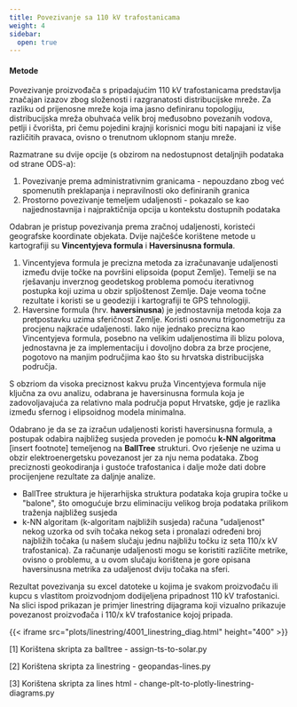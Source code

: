 ```yaml
---
title: Povezivanje sa 110 kV trafostanicama 
weight: 4
sidebar:
  open: true
---
```


#### Metode 

Povezivanje proizvođača s pripadajućim 110 kV trafostanicama predstavlja značajan
izazov zbog složenosti i razgranatosti distribucijske mreže. Za razliku od prijenosne mreže
koja ima jasno definiranu topologiju, distribucijska mreža obuhvaća velik broj međusobno
povezanih vodova, petlji i čvorišta, pri čemu pojedini krajnji korisnici mogu biti
napajani iz više različitih pravaca, ovisno o trenutnom uklopnom stanju mreže.

Razmatrane su dvije opcije (s obzirom na nedostupnost detaljnjih podataka od strane ODS-a):
1. Povezivanje prema administrativnim granicama - nepouzdano zbog već spomenutih
preklapanja i nepravilnosti oko definiranih granica
2. Prostorno povezivanje temeljem udaljenosti - pokazalo se kao najjednostavnija 
i najpraktičnija opcija u kontekstu dostupnih podataka

Odabran je pristup povezivanja prema zračnoj udaljenosti, koristeći geografske
koordinate objekata. Dvije najčešće korištene metode u kartografiji su **Vincentyjeva formula**
i **Haversinusna formula**.
1. Vincentyjeva formula je precizna metoda za izračunavanje udaljenosti između
dvije točke na površini elipsoida (poput Zemlje). Temelji se na rješavanju inverznog 
geodetskog problema pomoću iterativnog postupka koji uzima u obzir spljoštenost 
Zemlje. Daje veoma točne rezultate i koristi se u geodeziji i kartografiji te GPS 
tehnologiji. 
2. Haversine formula (hrv. __haversinusna__) je jednostavnija metoda koja za 
pretpostavku uzima sferičnost Zemlje. Koristi osnovnu trigonometriju za procjenu 
najkraće udaljenosti. Iako nije jednako precizna kao Vincentyjeva formula, posebno
na velikim udaljenostima ili blizu polova, jednostavna je za implementaciju i dovoljno
dobra za brze procjene, pogotovo na manjim područjima kao što su hrvatska distribucijska područja.

S obzriom da visoka preciznost kakvu pruža Vincentyjeva formula nije ključna za
ovu analizu, odabrana je haversinusna formula koja je zadovoljavajuća za relativno 
mala područja poput Hrvatske, gdje je razlika između sfernog i elipsoidnog modela
minimalna.

Odabrano je da se za izračun udaljenosti koristi haversinusna formula, a postupak
odabira najbližeg susjeda proveden je pomoću **k-NN algoritma** [insert footnote] temeljenog na 
**BallTree** strukturi. Ovo rješenje ne uzima u obzir elektroenergetsku povezanost jer 
za nju nema podataka. Zbog preciznosti geokodiranja i gustoće trafostanica i dalje 
može dati dobre procijenjene rezultate za daljnje analize. 

- BallTree struktura je hijerarhijska struktura podataka koja grupira točke u "balone",
što omogućuje brzu eliminaciju velikog broja podataka prilikom traženja najbližeg susjeda
- k-NN algoritam (k-algoritam najbližih susjeda) računa "udaljenost" nekog uzorka od svih
točaka nekog seta i pronalazi određeni broj najbližih točaka (u našem slučaju jednu
najbližu točku iz seta 110/x kV trafostanica). Za računanje udaljenosti mogu se koristiti
različite metrike, ovisno o problemu, a u ovom slučaju korištena je gore opisana
haversinusna metrika za udaljenost dviju točaka na sferi.

Rezultat povezivanja su excel datoteke u kojima je svakom proizvođaču ili kupcu
s vlastitom proizvodnjom dodijeljena pripadnost 110 kV trafostanici. Na slici ispod
prikazan je primjer linestring dijagrama koji vizualno prikazuje povezanost proizvođača 
i 110/x kV trafostanice kojoj pripada.

{{< iframe src="plots/linestring/4001_linestring_diag.html" height="400" >}}



[1] Korištena skripta za balltree - assign-ts-to-solar.py

[2] Korištena skripta za linestring - geopandas-lines.py

[3] Korištena skripta za lines html - change-plt-to-plotly-linestring-diagrams.py